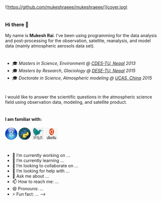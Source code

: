 ![https://github.com/mukeshraeee/mukeshraeee/](cover.jpg)
#
### Hi there 👋
My name is **Mukesh Rai**. I've been using programming for the data analysis and post-processing for the observation, satellite, reanalysis, and model data (mainly atmospheric aerosols data set).
#
- 🎓 *Masters in Science, Environment @ [CDES-TU, Nepal](http://www.cdes.edu.np/) 2013*
- 🎓 *Masters by Research, Glaciology @ [DESE-TU, Nepal](https://ese.ku.edu.np/) 2015*
- 🎓 *Doctorate in Science, Atmospheric modeling @ [UCAS, China](https://ic-en.ucas.ac.cn/) 2015*
#
I would like to answer the scientific questions in the atmospheric science field using observation data, modeling, and satellite product.
#
#### I am familiar with: 
<img src="https://github.com/mukeshraeee/mukeshraeee/blob/main/r.png" alt="r" width="40" height="40" /> <img 
src="https://github.com/mukeshraeee/mukeshraeee/blob/main/python.png" alt="python" width="40" height="40" /> <img 
src="https://github.com/mukeshraeee/mukeshraeee/blob/main/latex.png" alt="latex" width="40" height="40" /> <img 
src="https://github.com/mukeshraeee/mukeshraeee/blob/main/ubuntu.png" alt="ubuntu" width="40" height="40" />
#
- 🔭 I’m currently working on ...
- 🌱 I’m currently learning ...
- 👯 I’m looking to collaborate on ...
- 🤔 I’m looking for help with ...
- 💬 Ask me about ...
- 📫 How to reach me: ...
- 😄 Pronouns: ...
- ⚡ Fun fact: ...
-->
